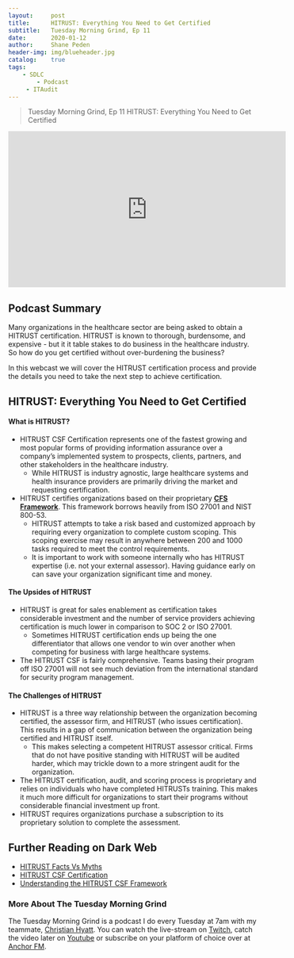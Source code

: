 ```yaml
---
layout: 	post
title:  	HITRUST: Everything You Need to Get Certified
subtitle: 	Tuesday Morning Grind, Ep 11
date:   	2020-01-12
author: 	Shane Peden
header-img: img/blueheader.jpg
catalog: 	true
tags:
  	- SDLC
    	- Podcast
   	 - ITAudit
---
```


> Tuesday Morning Grind, Ep 11 HITRUST: Everything You Need to Get Certified
<iframe width="560" height="315" src="https://www.youtube.com/embed/vaXJ4LjJFqc" frameborder="0" allow="accelerometer; autoplay; clipboard-write; encrypted-media; gyroscope; picture-in-picture" allowfullscreen></iframe>

## Podcast Summary ##
Many organizations in the healthcare sector are being asked to obtain a HITRUST certification. HITRUST is known to thorough, burdensome, and expensive - but it it table stakes to do business in the healthcare industry. So how do you get certified without over-burdening the business? 

In this webcast we will cover the HITRUST certification process and provide the details you need to take the next step to achieve certification. 

## HITRUST: Everything You Need to Get Certified ##

#### What is HITRUST? ####
+ HITRUST CSF Certification represents one of the fastest growing and most popular forms of providing information assurance over a company’s implemented system to prospects, clients, partners, and other stakeholders in the healthcare industry.
	- While HITRUST is industry agnostic, large healthcare systems and health insurance providers are primarily driving the market and requesting certification.  
+ HITRUST certifies organizations based on their proprietary **[CFS Framework](https://hitrustalliance.net/product-tool/hitrust-csf/)**. This framework borrows heavily from ISO 27001 and NIST 800-53. 
	- HITRUST attempts to take a risk based and customized approach by requiring every organization to complete custom scoping. This scoping exercise may result in anywhere between 200 and 1000 tasks required to meet the control requirements. 
	- It is important to work with someone internally who has HITRUST expertise (i.e. not your external assessor). Having guidance early on can save your organization significant time and money. 


#### The Upsides of HITRUST ####
+ HITRUST is great for sales enablement as certification takes considerable investment and the number of service providers achieving certification is much lower in comparison to SOC 2 or ISO 27001. 
	- Sometimes HITRUST certification ends up being the one differentiator that allows one vendor to win over another when competing for business with large healthcare systems. 
+ The HITRUST CSF is fairly comprehensive. Teams basing their program off ISO 27001 will not see much deviation from the international standard for security program management. 
		
#### The Challenges of HITRUST  ####
+ HITRUST is a three way relationship between the organization becoming certified, the assessor firm, and HITRUST (who issues certification). This results in a gap of communication between the organization being certified and HITRUST itself. 
	- This makes selecting a competent HITRUST assessor critical. Firms that do not have positive standing with HITRUST will be audited harder, which may trickle down to a more stringent audit for the organization. 
+ The HITRUST certification, audit, and scoring process is proprietary and relies on individuals who have completed HITRUSTs training. This makes it much more difficult for organizations to start their programs without considerable financial investment up front. 
+ HITRUST requires organizations purchase a subscription to its proprietary solution to complete the assessment.

## Further Reading on Dark Web ##
+ [HITRUST Facts Vs Myths](https://hitrustalliance.org/facts-myths/)
+ [HITRUST CSF Certification](https://risk3sixty.com/whitepaper/hitrust-csf-certification-whitepaper/)
+ [Understanding the HITRUST CSF Framework](https://risk3sixty.com/whitepaper/hitrust-csf-understanding-the-hitrust-csf-framework/)

### More About The Tuesday Morning Grind
The Tuesday Morning Grind is a podcast I do every Tuesday at 7am with my teammate, [Christian Hyatt](https://www.linkedin.com/in/christianhyatt/).  You can watch the live-stream on [Twitch](https://www.twitch.tv/risk3sixty), catch the video later on [Youtube](https://www.youtube.com/channel/UCjcD3Vc3Z1FSncd2BvRp9vQ/featured) or subscribe on your platform of choice over at [Anchor FM](https://anchor.fm/risk3sixty).
